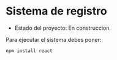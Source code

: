 <h1> Sistema de registro </h1>

- Estado del proyecto: En construccion.

Para ejecutar el sistema debes poner:

```npm install react ```
